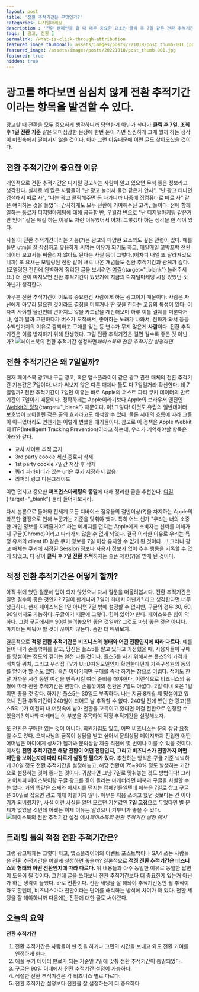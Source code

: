 ```yaml
---
layout: post
title: '전환 추적기간은 무엇인가?'
categories: 디지털마케팅
description : '전환 캠페인을 할 때 매우 중요한 요소인 클릭 후 7일 같은 전환 추적기간에 대해 알아보겠습니다.'
tags: [ 광고, 전환 ]
permalink: /what-is-click-through-attribution
featured_image_thumbnail: assets/images/posts/221018/post_thumb-001.jpg
featured_image: /assets/images/posts/20221018/post_thumb-001.jpg
featured: true
hidden: true
---
```

# 광고를 하다보면 심심치 않게 **전환 추적기간**이라는 항목을 발견할 수 있다.
광고할 때 전환을 모두 중요하게 생각하니까 당연한거 아닌가 싶다가 **클릭 후 7일, 조회 후 1일 전환 기준** 같은 의미심장한 문장에 한번 눈이 가면 찜찜하게 그게 뭘까 하는 생각이 머릿속에서 떨쳐지지 않을 것이다. 아마 그런 이유때문에 이런 글도 찾아오셨을 것이다.

## 전환 추적기간이 중요한 이유

개인적으로 전환 추적기간은 디지털 광고하는 사람이 알고 있으면 무척 좋은 정보라고 생각한다. 실제로 꽤 많은 사람들이 "난 광고 눌러서 물건 같은거 안사", "난 광고 티나면 검색해서 따로 사", "나는 광고 클릭해주면 돈 나가니까 나중에 집컴퓨터로 따로 사" 같은 얘기하는 것을 들었다. 감사하게도 모두 전환에 기여해주신 고객님들이다. 전에 함께 일하는 동료가 디지털마케팅에 대해 궁금함 반, 우월감 반으로 "난 디지털마케팅 같은거 안 믿어" 같은 얘길 하는 이유도 저런 이유였어서 아차! 그렇겠다 하는 생각을 한 적이 있다.

사실 이 전환 추적기간이라는 기능(?)은 광고의 다양한 요소와도 깊은 관련이 있다. 예를 들면 utm을 잘 작성하고 유용하게 써먹는 이유가 되기도 하고, 매일매일 꼬박꼬박 전환데이터 보고서를 써올리지 않아도 된다는 사실 등이 그렇다.(어차피 내일 또 달라져있으니까) 또 요새는 모델링된 전환 같이 새로 나온 개념들도 전환 추적기간과 관계가 깊다. (모델링된 전환에 완벽하게 정리된 글을 보시려면 [여길](https://osoma.kr/blog/ga4-modeled-conversions/){:target="_blank"} 눌러주세요.) 더 깊이 따져보면 전환 추적기간이 있었기에 지금의 디지털마케팅 시장 있었던 것 아닌가 생각한다.

아무튼 전환 추적기간이 이토록 중요한건 사람에게 하는 광고이기 때문이다. 사람은 자신에게 아무리 필요한 것이라도 결정을 미루거나 딴 짓을 한다는 고유의 특성이 있다. 어차피 사야할 물건인데 변하지도 않을 카드값을 계산해보며 하루 이틀 결제를 미룬다거나, 살까 말까 고민하다가 버스가 도착해서, 좋아하는 노래가 나와서, 전화가 와서 등등 수백만가지의 이유로 깜빡하고 구매를 잊는 등 변수가 무지 많은게 **사람**이다. 전환 추적기간은 이를 방지하기 위해 탄생했다. 그럼 전환 추적기간은 길면 길수록 좋은 것 아닌가?
![페이스북의 전환 추적기간 설정화면](https://digitalmarketer.co.kr/assets/images/posts/20221018/1.jpg)*페이스북의 전환 추적기간 설정화면*


## 전환 추적기간은 왜 7일일까?

현재 페이스북 광고나 구글 광고, 혹은 앱스플라이어 같은 광고 관련 매체의 전환 추적기간 기본값은 7일이다. 내가 써보지 않은 다른 매체나 툴도 다 7일일거라 확신한다. 왜 7일일까?
전환 추적기간이 7일인 이유는 바로 Apple의 퍼스트 파티 쿠키 데이터의 만료 기간이 7일이기 때문이다. 정확하게는 Apple이라기보다 Apple의 브라우저 엔진인 [Webkit의 정책](https://webkit.org/blog/7675/intelligent-tracking-prevention/){:target="_blank"} 때문이다. 아! 그렇다! 이것도 유럽의 일반데이터 보호법이 쏘아올린 작은 공의 효과라고도 해석할 수 있다. 물론 시대의 흐름에 따라 그들이 아니었더라도 언젠가는 이렇게 변했을 얘기들이다. 참고로 이 정책은 Apple Webkit의 ITP(Intelligent Tracking Prevention)이라고 하는데, 우리가 기억해야할 항목은 아래와 같다.

- 교차 사이트 추적 금지
- 3rd party cookie 세션 종료시 삭제
- 1st party cookie 7일간 저장 후 삭제
- 쿼리 파라미터가 있는 url은 쿠키 저장하지 않음
- 리퍼러 링크 다운그레이드

이런 멋지고 중요한 **퍼포먼스마케팅의 종말**에 대해 정리한 글을 추천한다. [여길](https://osoma.kr/blog/performance-marketing-die/){:target="_blank"} 눌러 들어가보시라.

다시 본론으로 돌아와 전세계 모든 디바이스 점유율의 절반이상(?)을 차지하는 Apple의 화끈한 결정으로 인해 누군가는 기준을 맞춰야 했다. 특히 어느 샌가 "우리는 너의 소중한 개인 정보를 지켜줄거야" 라는 메세지를 던지는 Apple에게 소비자는 신뢰를 더해가니 구글(Chrome)이라고 따라가지 않을 수 없게 되었다. 결국 이러한 이유로 우리는 특정 유저의 client ID 같은 쿠키 정보를 7일 이상 유지할 수 없게 된 것이다...!! 그러니 광고 매체는 쿠키에 저장된 Session 정보나 사용자 정보가 없이 추후 행동을 기록할 수 없게 되었고, 다 같이 **클릭 후 7일 전환 추적**하자는 슬픈 제한(?)을 받게 된 것이다.

## 적정 전환 추적기간은 어떻게 할까?

아직 위에 했던 질문에 답이 되지 않았으니 다시 질문을 떠올려봅시다. 전환 추적기간은 길면 길수록 좋은 것인가? 7일이 한계니까 7일이 최대치 아닌가? 라고 생각한다면 너무 성급하다. 현재 페이스북은 1일 아니면 7일 밖에 설정할 수 없지만, 구글의 경우 30, 60, 90일까지도 가능하다. 구글이기 때문에 그렇다. 힘이 있어야 한다. 페이스북은 힘이 약하다. 그럼 구글에서는 90일 늘려놓으면 좋은 것일까? 그것도 마냥 좋은 것은 아니다. 마케터는 배워야 할 것이 끊이지 않는다. 좀만 더 배워보자.

결론적으로 **적정 전환 추적기간은 비즈니스의 형태와 어떤 전환인지에 따라 다르다.** 예를 들어 내가 손톱깎이를 팔고, 당신은 플스5를 팔고 있다고 가정했을 때, 사용자들이 구매를 망설이는 정도의 깊이는 완전 다를 것이다. 플스5를 사기 위해서는 플스5의 가격과 배치할 위치, 그리고 우리집 TV가 UHD지원모델인지 확인한다던가 가족구성원의 동의를 얻어야 할 수도 있다. 슬픈 이야기지만 구매를 즉각 하기는 참으로 어렵다. 적어도 한 달 가까운 시간 동안 여건을 만족시킬 여러 준비를 해야한다. 이런식으로 비즈니스의 유형에 따라 전환 추적기간은 변한다. 손톱깎이의 전환은 7일도 아깝다. 2일 이내 혹은 1일이면 좋을 것 같다. 하지만 플스5는 30일도 부족하다. 나는 지금 8개월 째 망설이고 있으니 전환 추적기간이 240일이 되어도 날 추적할 수 없다. 240일 전에 봤던 한 광고(플스5의..)가 여전히 내 머릿속에 남아 전환을 꼬득이고 있다면 이걸 전환으로 인정할 수 있을까? 회사와 마케터는 이 부분을 주목하여 적정 추적기간을 설정해보자.

또 전환은 구매만 있는 것이 아니다. 회원가입도 있고, 어떤 비즈니스는 문의 상담 요청일 수도 있다. 오박사님의 금쪽이 상담을 받고 싶어서 문의상담 페이지까지 진입한 어떤 어머님은 아이에게 상처가 될까봐 문의상담 제출 직전에 몇 번이나 미룰 수 있을 것이다. 이처럼 **전환 추적기간은 해당 전환이 어떤 전환인지, 그리고 비즈니스가 전환까지 어떤 패턴을 보이는지에 따라 다르게 설정할 필요가 있다.** 추천하는 방식은 구글 기준 넉넉하게 30일 정도 전환 추적기간을 설정해놓고, 해당 전환이 75~90% 정도 발생하는 기간으로 설정하는 것이 좋다는 것이다. 귀찮다면 그냥 7일로 맞춰놓는 것도 방법이다! 그리고 어차피 페이스북이랑 구글 광고를 같이 돌리는 마케터라면 페북과 구글을 차별할 수는 없다. 거의 똑같은 소재와 메세지를 던지는 캠페인들일텐데 페북은 7일로 잡고 구글은 30일로 잡으면 광고 매체 차별이지 않나. 아무튼 처음 쓰려고 했던 것보다는 긴 이야기가 되버렸지만, 사실 이런 사실을 알던 모르던 기본값인 **7일 고정**으로 두었다면 별 문제가 없었을 것인데 어쨌든 이제 이유는 알았으니 기부니가 좋을 수 있다.
![페이스북의 전환 추적기간 설정 예시](https://digitalmarketer.co.kr/assets/images/posts/20221018/2.jpg)*페이스북의 전환 추적기간 설정 예시*
## 트래킹 툴의 적정 전환 추적기간은?

그럼 광고매체는 그렇다 치고, 앱스플라이어의 이벤트 포스트백이나 GA4 쓰는 사람들은 전환 추적기간을 어떻게 설정하면 좋을까? 결론적으로 **적정 전환 추적기간은 비즈니스의 형태와 어떤 전환인지에 따라 다르다.** 위 내용들과 아주 동일한 이유로 동일한 답변이 도움이 될 것이다. 그런데 글을 쓰다보니 전환 추적기간보다 더 중요한게 있는거 아닌가 하는 생각이 들었다. 바로 **전환**이다. 전환 세팅을 잘 해놔야 추적기간동안 뭘 추적이라도 할텐데, 비즈니스마다 전환이라는 단어를 해석하는 방식에 차이가 꽤 있다. 전환 세팅을 잘 해야하니까 다음에는 전환에 대한 글도 써야겠다.

## 오늘의 요약

**전환 추적기간**
1. 전환 추적기간은 사람들이 딴 짓을 하거나 고민의 시간을 보내고 와도 전환 기여를 인정하게 한다.
2. 애플 쿠키 데이터 만료가 되는 기준일 7일에 맞춰 전환 추적기간이 통일되었다.
3. 구글은 90일 이내에서 전환 추적기간 설정이 가능하다.
4. 적절한 전환 추적기간은 각 비즈니스 별로 다르다.
5. 전환 추적기간 설정보다 전환을 잘 설정하는게 더 중요하다

